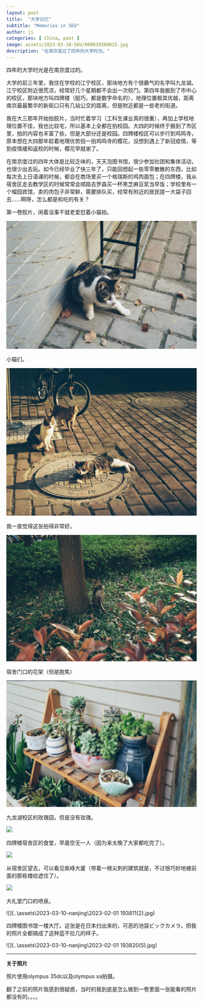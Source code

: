 ```yaml
---
layout: post
title:  "大学记忆"
subtitle: "Memories in SEU"
author: ji
categories: [ China, past ]
image: assets/2023-03-10-SEU/000029380015.jpg
description: "在南京度过了四年的大学时光。"
---
```




四年的大学时光是在南京度过的。

大学的前三年里，我住在学校的江宁校区，那块地方有个很霸气的名字叫九龙湖。江宁校区附近很荒凉，经常好几个星期都不会出一次校门。第四年我搬到了市中心的校区，那块地方叫四牌楼（挺巧，都是数字命名的），地理位置极其优越，距离南京最最繁华的新街口只有几站公交的距离，但是附近都是一些老的街道。

我在大三那年开始拍胶片，当时忙着学习（工科生课业真的很重），再加上学校地理位置不佳，我也比较宅，所以基本上全都在拍校园。大四的时候终于搬到了市区里，拍的内容也丰富了些，但是大部分还是校园。四牌楼校区可以步行到鸡鸣寺，原本想在大四那年趁着地理优势拍一拍鸡鸣寺的樱花，没想到遇上了新冠疫情，等到疫情缓和返校的时候，樱花早就谢了。

在南京度过的四年大体是比较乏味的，天天泡图书馆，很少参加社团和集体活动，也很少出去玩。如今已经毕业了快三年了，只能回想起一些零零散散的东西，比如每次去上日语课的时候，都会在商场里买一个格瑞斯的鸡肉面包；在四牌楼，我从宿舍区走去教学区的时候常常会顺路去罗森买一杯黑芝麻豆浆当早饭；学校里有一个榴园宾馆，卖的肉包子非常鲜，需要排队买，经常有附近的居民提一大袋子回去……啊呀，怎么都是和吃的有关？



第一卷胶片，闲着没事干就老爱怼着小猫拍。



![](..\assets\2023-03-10-nanjing\000022020004.jpg)



小猫们。



![](..\assets\2023-03-10-nanjing\000022020008.jpg)



我一直觉得这张拍得非常好。

![](..\assets\2023-03-10-nanjing\nj1.jpg)



宿舍门口的花架（但是跑焦）

![](..\assets\2023-03-10-nanjing\000022020030.jpg)



九龙湖校区的玫瑰园，但是没有玫瑰。

![](..\assets\2023-03-10-nanjing\000064440004.jpg)



四牌楼宿舍区的食堂，早晨空无一人（因为来太晚了大家都吃完了）。

![](..\assets\2023-03-10-nanjing\000008890031.jpg)



从宿舍区望去，可以看见紫峰大厦（带着一根尖刺的建筑就是，不过很巧妙地被前面的那栋楼给遮住了）。

![](..\assets\2023-03-10-nanjing\000003330018.jpg)



大礼堂门口的喷泉。

![](..\assets\2023-03-10-nanjing\2023-02-01 193811(2).jpg)



四牌楼图书馆一楼大厅。这张是在日本扫出来的，可恶的池袋ビックカメラ，把我的照片全都搞成了这种蓝不拉几的样子。

![](..\assets\2023-03-10-nanjing\2023-02-01 193820(5).jpg)



----

**关于照片**



照片使用olympus 35dc以及olympus xa拍摄。

翻了之前的照片我感到很疑惑，当时的我到底是怎么做到一卷里面一张能看的照片都没有的。。。。
